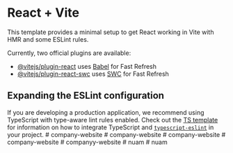 # React + Vite

This template provides a minimal setup to get React working in Vite with HMR and some ESLint rules.

Currently, two official plugins are available:

- [@vitejs/plugin-react](https://github.com/vitejs/vite-plugin-react/blob/main/packages/plugin-react) uses [Babel](https://babeljs.io/) for Fast Refresh
- [@vitejs/plugin-react-swc](https://github.com/vitejs/vite-plugin-react/blob/main/packages/plugin-react-swc) uses [SWC](https://swc.rs/) for Fast Refresh

## Expanding the ESLint configuration

If you are developing a production application, we recommend using TypeScript with type-aware lint rules enabled. Check out the [TS template](https://github.com/vitejs/vite/tree/main/packages/create-vite/template-react-ts) for information on how to integrate TypeScript and [`typescript-eslint`](https://typescript-eslint.io) in your project.
#   c o m p a n y - w e b s i t e  
 #   c o m p a n y - w e b s i t e  
 #   c o m p a n y - w e b s i t e  
 #   c o m p a n y - w e b s i t e  
 #   c o m p a n y y - w e b s i t e  
 #   n u a m  
 #   n u a m  
 